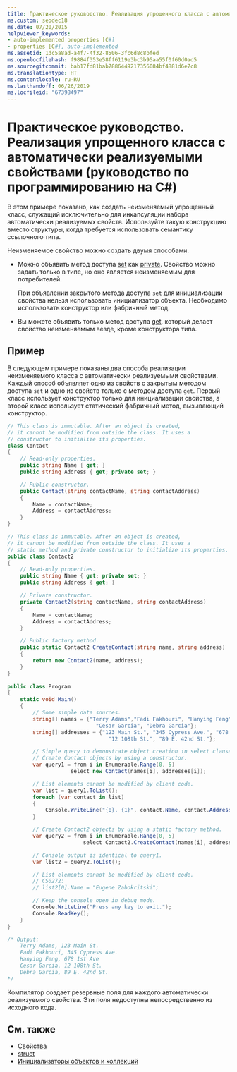 ```yaml
---
title: Практическое руководство. Реализация упрощенного класса с автоматически реализуемыми свойствами - руководство по программированию на C#
ms.custom: seodec18
ms.date: 07/20/2015
helpviewer_keywords:
- auto-implemented properties [C#]
- properties [C#], auto-implemented
ms.assetid: 1dc5a8ad-a4f7-4f32-8506-3fc6d8c8bfed
ms.openlocfilehash: f9884f353e58ff6119e3bc3b95aa55f0f60d0ad5
ms.sourcegitcommit: bab17fd81bab7886449217356084bf4881d6e7c8
ms.translationtype: HT
ms.contentlocale: ru-RU
ms.lasthandoff: 06/26/2019
ms.locfileid: "67398497"
---
```

# <a name="how-to-implement-a-lightweight-class-with-auto-implemented-properties-c-programming-guide"></a>Практическое руководство. Реализация упрощенного класса с автоматически реализуемыми свойствами (руководство по программированию на C#)

В этом примере показано, как создать неизменяемый упрощенный класс, служащий исключительно для инкапсуляции набора автоматически реализуемых свойств. Используйте такую конструкцию вместо структуры, когда требуется использовать семантику ссылочного типа.

Неизменяемое свойство можно создать двумя способами.
- Можно объявить метод доступа [set](../../../csharp/language-reference/keywords/set.md) как [private](../../../csharp/language-reference/keywords/private.md).  Свойство можно задать только в типе, но оно является неизменяемым для потребителей.

  При объявлении закрытого метода доступа `set` для инициализации свойства нельзя использовать инициализатор объекта. Необходимо использовать конструктор или фабричный метод.
- Вы можете объявить только метод доступа [get](../../../csharp/language-reference/keywords/get.md), который делает свойство неизменяемым везде, кроме конструктора типа.

## <a name="example"></a>Пример

В следующем примере показаны два способа реализации неизменяемого класса с автоматически реализуемыми свойствами. Каждый способ объявляет одно из свойств с закрытым методом доступа `set` и одно из свойств только с методом доступа `get`.  Первый класс использует конструктор только для инициализации свойства, а второй класс использует статический фабричный метод, вызывающий конструктор.

```csharp
// This class is immutable. After an object is created,
// it cannot be modified from outside the class. It uses a
// constructor to initialize its properties.
class Contact
{
    // Read-only properties.
    public string Name { get; }
    public string Address { get; private set; }

    // Public constructor.
    public Contact(string contactName, string contactAddress)
    {
        Name = contactName;
        Address = contactAddress;
    }
}

// This class is immutable. After an object is created,
// it cannot be modified from outside the class. It uses a
// static method and private constructor to initialize its properties.
public class Contact2
{
    // Read-only properties.
    public string Name { get; private set; }
    public string Address { get; }

    // Private constructor.
    private Contact2(string contactName, string contactAddress)
    {
        Name = contactName;
        Address = contactAddress;
    }

    // Public factory method.
    public static Contact2 CreateContact(string name, string address)
    {
        return new Contact2(name, address);
    }
}

public class Program
{
    static void Main()
    {
        // Some simple data sources.
        string[] names = {"Terry Adams","Fadi Fakhouri", "Hanying Feng",
                            "Cesar Garcia", "Debra Garcia"};
        string[] addresses = {"123 Main St.", "345 Cypress Ave.", "678 1st Ave",
                                "12 108th St.", "89 E. 42nd St."};

        // Simple query to demonstrate object creation in select clause.
        // Create Contact objects by using a constructor.
        var query1 = from i in Enumerable.Range(0, 5)
                    select new Contact(names[i], addresses[i]);

        // List elements cannot be modified by client code.
        var list = query1.ToList();
        foreach (var contact in list)
        {
            Console.WriteLine("{0}, {1}", contact.Name, contact.Address);
        }

        // Create Contact2 objects by using a static factory method.
        var query2 = from i in Enumerable.Range(0, 5)
                        select Contact2.CreateContact(names[i], addresses[i]);

        // Console output is identical to query1.
        var list2 = query2.ToList();

        // List elements cannot be modified by client code.
        // CS0272:
        // list2[0].Name = "Eugene Zabokritski";

        // Keep the console open in debug mode.
        Console.WriteLine("Press any key to exit.");
        Console.ReadKey();
    }
}

/* Output:
    Terry Adams, 123 Main St.
    Fadi Fakhouri, 345 Cypress Ave.
    Hanying Feng, 678 1st Ave
    Cesar Garcia, 12 108th St.
    Debra Garcia, 89 E. 42nd St.
*/
```

Компилятор создает резервные поля для каждого автоматически реализуемого свойства. Эти поля недоступны непосредственно из исходного кода.

## <a name="see-also"></a>См. также

- [Свойства](../../../csharp/programming-guide/classes-and-structs/properties.md)
- [struct](../../../csharp/language-reference/keywords/struct.md)
- [Инициализаторы объектов и коллекций](../../../csharp/programming-guide/classes-and-structs/object-and-collection-initializers.md)
